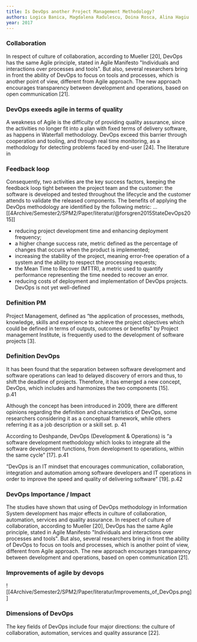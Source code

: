 ```yaml
---
title: Is DevOps another Project Management Methodology?
authors: Logica Banica, Magdalena Radulescu, Doina Rosca, Alina Hagiu
year: 2017
---
```


### Collaboration 
In respect of culture of collaboration,
according to Mueller [20], DevOps has the
same Agile principle, stated in Agile
Manifesto "Individuals and interactions over
processes and tools". But also, several
researchers bring in front the ability of
DevOps to focus on tools and processes,
which is another point of view, different from
Agile approach. The new approach
encourages
transparency
between
development and operations, based on open
communication [21].

### DevOps exeeds agile in terms of quality
A weakness of Agile is the difficulty of
providing quality assurance, since the
activities no longer fit into a plan with fixed
terms of delivery software, as happens in
Waterfall methodology. DevOps exceed this
barrier through cooperation and tooling, and
through real time monitoring, as a
methodology for detecting problems faced by
end-user [24].
The literature in

### Feedback loop
Consequently, two activities are the key
success factors, keeping the feedback loop
tight between the project team and the
customer: the software is developed and tested
throughout the lifecycle and the customer
attends to validate the released components.
The benefits of applying the DevOps
methodology are identified by the following metric: ...
[[4Archive/Semester2/SPM2/Paper/literatur/@forsgren2015StateDevOps2015]]

- reducing project development time and
enhancing deployment frequency;
- a higher change success rate, metric
defined as the percentage of changes that
occurs when the product is implemented;
- increasing the stability of the project,
meaning error-free operation of a system
and the ability to respect the processing
requests;
- the Mean Time to Recover (MTTR), a
metric used to quantify performance
representing the time needed to recover
an error.
- reducing costs of deployment and
implementation of DevOps projects.
DevOps is not yet well-defined

### Definition PM

Project Management, defined as “the 
application of processes, methods, 
knowledge, skills and experience to achieve 
the project objectives which could be defined 
in terms of outputs, outcomes or benefits” by Project management Institute, is frequently 
used to the development of software projects
[3].

### Definition DevOps

It has been found that the separation between 
software development and software 
operations can lead to delayed discovery of 
errors and thus, to shift the deadline of 
projects. Therefore, it has emerged a new 
concept, DevOps, which includes and 
harmonizes the two components [15].  
p.41

Although the concept has been introduced in
2009, there are different opinions regarding 
the definition and characteristics of DevOps, 
some researchers considering it as a 
conceptual framework, while others referring 
it as a job description or a skill set. 
p. 41 

According to Deshpande, DevOps 
(Development & Operations) is “a software 
development methodology which looks to 
integrate all the software development 
functions, from development to operations, 
within the same cycle” [17]. 
p.41

“DevOps is an IT mindset that encourages 
communication, collaboration, integration 
and automation among software developers 
and IT operations in order to improve the 
speed and quality of delivering software” 
[19].
p.42

### DevOps Importance / Impact
The studies have shown that using of DevOps 
methodology in Information System 
development has major effects in culture of 
collaboration, automation, services and 
quality assurance.
In respect of culture of collaboration, 
according to Mueller [20], DevOps has the 
same Agile principle, stated in Agile 
Manifesto "Individuals and interactions over 
processes and tools". But also, several 
researchers bring in front the ability of 
DevOps to focus on tools and processes, 
which is another point of view, different from 
Agile approach. The new approach 
encourages transparency between 
development and operations, based on open 
communication [21].

### Improvements of agile by devops 

![[4Archive/Semester2/SPM2/Paper/literatur/Improvements_of_DevOps.png]]

### Dimensions of DevOps
The key fields of DevOps include four major 
directions: the culture of collaboration, 
automation, services and quality assurance
[22].



